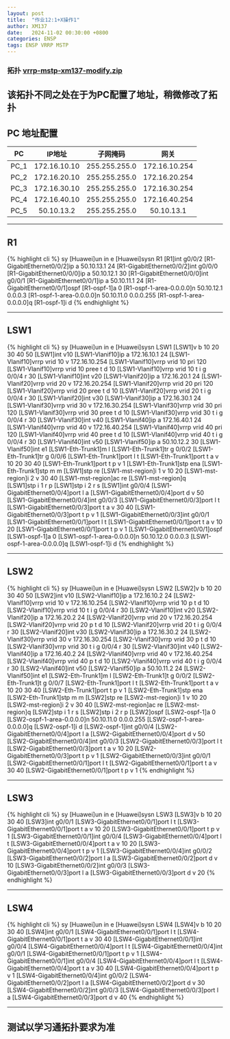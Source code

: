 ```yaml
---
layout: post
title:  "作业12:1+X操作1"
author: XM137
date:   2024-11-02 00:30:00 +0800
categories: ENSP
tags: ENSP VRRP MSTP
---
```



### 拓扑 **[vrrp-mstp-xm137-modify.zip](/assets/ENSP/20241102/vrrp-mstp-xm137-modify.zip)**
该拓扑不同之处在于为PC配置了地址，稍微修改了拓扑
---

## PC 地址配置

|     PC      |        IP地址      |      子网掩码       |        网关        |
|   :----:    |        :----:      |      :----:        |       :----:       |
|    PC_1     |     172.16.10.10   |   255.255.255.0    |   172.16.10.254    |
|    PC_2     |     172.16.20.10   |   255.255.255.0    |   172.16.20.254    |
|    PC_3     |     172.16.30.10   |   255.255.255.0    |   172.16.30.254    |
|    PC_4     |     172.16.40.10   |   255.255.255.0    |   172.16.40.254    |
|    PC_5     |      50.10.13.2    |   255.255.255.0    |     50.10.13.1     |

---

## R1
{% highlight cli %}
<Huawei>sy
[Huawei]un in e
[Huawei]sysn R1
[R1]int g0/0/2
[R1-GigabitEthernet0/0/2]ip a 50.10.13.1 24
[R1-GigabitEthernet0/0/2]int g0/0/0
[R1-GigabitEthernet0/0/0]ip a 50.10.12.1 30
[R1-GigabitEthernet0/0/0]int g0/0/1
[R1-GigabitEthernet0/0/1]ip a 50.10.11.1 24
[R1-GigabitEthernet0/0/1]ospf 
[R1-ospf-1]a 0
[R1-ospf-1-area-0.0.0.0]n 50.10.12.1 0.0.0.3
[R1-ospf-1-area-0.0.0.0]n 50.10.11.0 0.0.0.255
[R1-ospf-1-area-0.0.0.0]q
[R1-ospf-1]i d
{% endhighlight %}

---

## LSW1
{% highlight cli %}
<Huawei>sy
[Huawei]un in e
[Huawei]sysn LSW1
[LSW1]v b 10 20 30 40 50
[LSW1]int v10
[LSW1-Vlanif10]ip a 172.16.10.1 24
[LSW1-Vlanif10]vrrp vrid 10 v 172.16.10.254
[LSW1-Vlanif10]vrrp vrid 10 pri 120
[LSW1-Vlanif10]vrrp vrid 10 pree t d 10
[LSW1-Vlanif10]vrrp vrid 10 t i g 0/0/4 r 30
[LSW1-Vlanif10]int v20
[LSW1-Vlanif20]ip a 172.16.20.1 24
[LSW1-Vlanif20]vrrp vrid 20 v 172.16.20.254
[LSW1-Vlanif20]vrrp vrid 20 pri 120
[LSW1-Vlanif20]vrrp vrid 20 pree t d 10
[LSW1-Vlanif20]vrrp vrid 20 t i g 0/0/4 r 30
[LSW1-Vlanif20]int v30
[LSW1-Vlanif30]ip a 172.16.30.1 24
[LSW1-Vlanif30]vrrp vrid 30 v 172.16.30.254
[LSW1-Vlanif30]vrrp vrid 30 pri 120
[LSW1-Vlanif30]vrrp vrid 30 pree t d 10
[LSW1-Vlanif30]vrrp vrid 30 t i g 0/0/4 r 30
[LSW1-Vlanif30]int v40
[LSW1-Vlanif40]ip a 172.16.40.1 24
[LSW1-Vlanif40]vrrp vrid 40 v 172.16.40.254 
[LSW1-Vlanif40]vrrp vrid 40 pri 120
[LSW1-Vlanif40]vrrp vrid 40 pree t d 10
[LSW1-Vlanif40]vrrp vrid 40 t i g 0/0/4 r 30
[LSW1-Vlanif40]int v50
[LSW1-Vlanif50]ip a 50.10.12.2 30
[LSW1-Vlanif50]int e1
[LSW1-Eth-Trunk1]m l
[LSW1-Eth-Trunk1]tr g 0/0/2
[LSW1-Eth-Trunk1]tr g 0/0/6
[LSW1-Eth-Trunk1]port l t
[LSW1-Eth-Trunk1]port t a v 10 20 30 40
[LSW1-Eth-Trunk1]port t p v 1
[LSW1-Eth-Trunk1]stp ena
[LSW1-Eth-Trunk1]stp m m
[LSW1]stp re
[LSW1-mst-region]i 1 v 10 20
[LSW1-mst-region]i 2 v 30 40
[LSW1-mst-region]ac re
[LSW1-mst-region]q                
[LSW1]stp i 1 r p
[LSW1]stp i 2 r s
[LSW1]int g0/0/4
[LSW1-GigabitEthernet0/0/4]port l a
[LSW1-GigabitEthernet0/0/4]port d v 50
[LSW1-GigabitEthernet0/0/4]int g0/0/3
[LSW1-GigabitEthernet0/0/3]port l t
[LSW1-GigabitEthernet0/0/3]port t a v 30 40
[LSW1-GigabitEthernet0/0/3]port t p v 1
[LSW1-GigabitEthernet0/0/3]int g0/0/1
[LSW1-GigabitEthernet0/0/1]port l t
[LSW1-GigabitEthernet0/0/1]port t a v 10 20
[LSW1-GigabitEthernet0/0/1]port t p v 1
[LSW1-GigabitEthernet0/0/1]ospf 
[LSW1-ospf-1]a 0
[LSW1-ospf-1-area-0.0.0.0]n 50.10.12.0 0.0.0.3
[LSW1-ospf-1-area-0.0.0.0]q
[LSW1-ospf-1]i d
{% endhighlight %}

---

## LSW2
{% highlight cli %}
<Huawei>sy
[Huawei]un in e
[Huawei]sysn LSW2
[LSW2]v b 10 20 30 40 50
[LSW2]int v10
[LSW2-Vlanif10]ip a 172.16.10.2 24
[LSW2-Vlanif10]vrrp vrid 10 v 172.16.10.254
[LSW2-Vlanif10]vrrp vrid 10 p t d 10
[LSW2-Vlanif10]vrrp vrid 10 t i g 0/0/4 r 30
[LSW2-Vlanif10]int v20
[LSW2-Vlanif20]ip a 172.16.20.2 24
[LSW2-Vlanif20]vrrp vrid 20 v 172.16.20.254
[LSW2-Vlanif20]vrrp vrid 20 p t d 10
[LSW2-Vlanif20]vrrp vrid 20 t i g 0/0/4 r 30
[LSW2-Vlanif20]int v30
[LSW2-Vlanif30]ip a 172.16.30.2 24
[LSW2-Vlanif30]vrrp vrid 30 v 172.16.30.254
[LSW2-Vlanif30]vrrp vrid 30 p t d 10
[LSW2-Vlanif30]vrrp vrid 30 t i g 0/0/4 r 30
[LSW2-Vlanif30]int v40
[LSW2-Vlanif40]ip a 172.16.40.2 24
[LSW2-Vlanif40]vrrp vrid 40 v 172.16.40.254
[LSW2-Vlanif40]vrrp vrid 40 p t d 10
[LSW2-Vlanif40]vrrp vrid 40 t i g 0/0/4 r 30
[LSW2-Vlanif40]int v50
[LSW2-Vlanif50]ip a 50.10.11.2 24
[LSW2-Vlanif50]int e1
[LSW2-Eth-Trunk1]m l
[LSW2-Eth-Trunk1]t g 0/0/2
[LSW2-Eth-Trunk1]t g 0/0/7
[LSW2-Eth-Trunk1]port l t
[LSW2-Eth-Trunk1]port t a v 10 20 30 40
[LSW2-Eth-Trunk1]port t p v 1
[LSW2-Eth-Trunk1]stp ena
[LSW2-Eth-Trunk1]stp m m
[LSW2]stp re
[LSW2-mst-region]i 1 v 10 20
[LSW2-mst-region]i 2 v 30 40
[LSW2-mst-region]ac re
[LSW2-mst-region]q
[LSW2]stp i 1 r s
[LSW2]stp i 2 r p
[LSW2]ospf
[LSW2-ospf-1]a 0
[LSW2-ospf-1-area-0.0.0.0]n 50.10.11.0 0.0.0.255
[LSW2-ospf-1-area-0.0.0.0]q
[LSW2-ospf-1]i d
[LSW2-ospf-1]int g0/0/4
[LSW2-GigabitEthernet0/0/4]port l a
[LSW2-GigabitEthernet0/0/4]port d v 50
[LSW2-GigabitEthernet0/0/4]int g0/0/3
[LSW2-GigabitEthernet0/0/3]port l t
[LSW2-GigabitEthernet0/0/3]port t a v 10 20
[LSW2-GigabitEthernet0/0/3]port t p v 1
[LSW2-GigabitEthernet0/0/3]int g0/0/1
[LSW2-GigabitEthernet0/0/1]port l t
[LSW2-GigabitEthernet0/0/1]port t a v 30 40
[LSW2-GigabitEthernet0/0/1]port t p v 1
{% endhighlight %}



---

## LSW3
{% highlight cli %}
<Huawei>sy
[Huawei]un in e
[Huawei]sysn LSW3
[LSW3]v b 10 20 30 40
[LSW3]int g0/0/1
[LSW3-GigabitEthernet0/0/1]port l t
[LSW3-GigabitEthernet0/0/1]port t a v 10 20
[LSW3-GigabitEthernet0/0/1]port t p v 1
[LSW3-GigabitEthernet0/0/1]int g0/0/4
[LSW3-GigabitEthernet0/0/4]port l t
[LSW3-GigabitEthernet0/0/4]port t a v 10 20
[LSW3-GigabitEthernet0/0/4]port t p v 1
[LSW3-GigabitEthernet0/0/4]int g0/0/2
[LSW3-GigabitEthernet0/0/2]port l a
[LSW3-GigabitEthernet0/0/2]port d v 10
[LSW3-GigabitEthernet0/0/2]int g0/0/3
[LSW3-GigabitEthernet0/0/3]port l a
[LSW3-GigabitEthernet0/0/3]port d v 20
{% endhighlight %}

---

## LSW4
{% highlight cli %}
<Huawei>sy
[Huawei]un in e
[Huawei]sysn LSW4
[LSW4]v b 10 20 30 40
[LSW4]int g0/0/1
[LSW4-GigabitEthernet0/0/1]port l t
[LSW4-GigabitEthernet0/0/1]port t a v 30 40
[LSW4-GigabitEthernet0/0/1]int g0/0/4
[LSW4-GigabitEthernet0/0/4]port l t
[LSW4-GigabitEthernet0/0/4]int g0/0/1
[LSW4-GigabitEthernet0/0/1]port t p v 1
[LSW4-GigabitEthernet0/0/1]int g0/0/4
[LSW4-GigabitEthernet0/0/4]port l t
[LSW4-GigabitEthernet0/0/4]port t a v 30 40
[LSW4-GigabitEthernet0/0/4]port t p v 1
[LSW4-GigabitEthernet0/0/4]int g0/0/2
[LSW4-GigabitEthernet0/0/2]port l a
[LSW4-GigabitEthernet0/0/2]port d v 30
[LSW4-GigabitEthernet0/0/2]int g0/0/3
[LSW4-GigabitEthernet0/0/3]port l a
[LSW4-GigabitEthernet0/0/3]port d v 40
{% endhighlight %}

---

## 测试以学习通拓扑要求为准